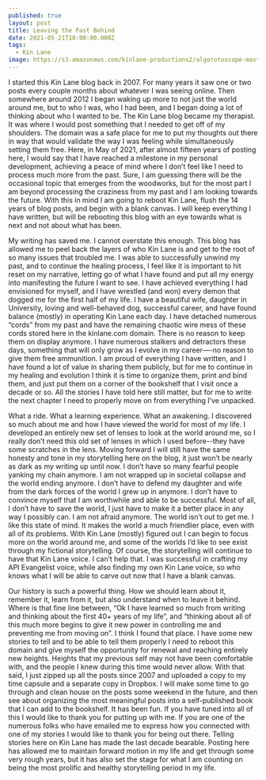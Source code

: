```yaml
---
published: true
layout: post
title: Leaving the Past Behind
date: 2021-05-21T10:00:00.000Z
tags:
  - Kin Lane
image: https://s3.amazonaws.com/kinlane-productions2/algorotoscope-master/copper-circuit-kin-chesapeake.jpg
---
```


I started this Kin Lane blog back in 2007. For many years it saw one or two posts every couple months about whatever I was seeing online. Then somewhere around 2012 I began waking up more to not just the world around me, but to who I was, who I had been, and I began doing a lot of thinking about who I wanted to be. The Kin Lane blog became my therapist. It was where I would post something that I needed to get off of my shoulders. The domain was a safe place for me to put my thoughts out there in way that would validate the way I was feeling while simultaneously setting them free. Here, in May of 2021, after almost fifteen years of posting here, I would say that I have reached a milestone in my personal development, achieving a peace of mind where I don’t feel like I need to process much more from the past. Sure, I am guessing there will be the occasional topic that emerges from the woodworks, but for the most part I am beyond processing the craziness from my past and I am looking towards the future. With this in mind I am going to reboot Kin Lane, flush the 14 years of blog posts, and begin with a blank canvas. I will keep everything I have written, but will be rebooting this blog with an eye towards what is next and not about what has been.

My writing has saved me. I cannot overstate this enough. This blog has allowed me to peel back the layers of who Kin Lane is and get to the root of so many issues that troubled me. I was able to successfully unwind my past, and to continue the healing process, I feel like it is important to hit reset on my narrative, letting go of what I have found and put all my energy into manifesting the future I want to see. I have achieved everything I had envisioned for myself, and I have wrestled (and won) every demon that dogged me for the first half of my life. I have a beautiful wife, daughter in University, loving and well-behaved dog, successful career, and have found balance (mostly) in operating Kin Lane each day. I have detached numerous “cords” from my past and have the remaining chaotic wire mess of these cords stored here in the kinlane.com domain. There is no reason to keep them on display anymore. I have numerous stalkers and detractors these days, something that will only grow as I evolve in my career—-no reason to give them free ammunition. I am proud of everything I have written, and I have found a lot of value in sharing them publicly, but for me to continue in my healing and evolution I think it is time to organize them, print and bind them, and just put them on a corner of the bookshelf that I visit once a decade or so. All the stories I have told here still matter, but for me to write the next chapter I need to properly move on from everything I’ve unpacked.

What a ride. What a learning experience. What an awakening. I discovered so much about me and how I have viewed the world for most of my life. I developed an entirely new set of lenses to look at the world around me, so I really don’t need this old set of lenses in which I used before--they have some scratches in the lens. Moving forward I will still have the same honesty and tone in my storytelling here on the blog, it just won’t be nearly as dark as my writing up until now. I don’t have so many fearful people yanking my chain anymore. I am not wrapped up in societal collapse and the world ending anymore. I don’t have to defend my daughter and wife from the dark forces of the world I grew up in anymore. I don’t have to convince myself that I am worthwhile and able to be successful. Most of all, I don’t have to save the world, I just have to make it a better place in any way I possibly can. I am not afraid anymore. The world isn’t out to get me. I like this state of mind. It makes the world a much friendlier place, even with all of its problems. With Kin Lane (mostly) figured out I can begin to focus more on the world around me, and some of the worlds I’d like to see exist through my fictional storytelling. Of course, the storytelling will continue to have that Kin Lane voice. I can’t help that. I was successful in crafting my API Evangelist voice, while also finding my own Kin Lane voice, so who knows what I will be able to carve out now that I have a blank canvas.

Our history is such a powerful thing. How we should learn about it, remember it, learn from it, but also understand when to leave it behind. Where is that fine line between, “Ok I have learned so much from writing and thinking about the first 40+ years of my life”, and “thinking about all of this much more begins to give it new power in controlling me and preventing me from moving on”. I think I found that place. I have some new stories to tell and to be able to tell them properly I need to reboot this domain and give myself the opportunity for renewal and reaching entirely new heights. Heights that my previous self may not have been comfortable with, and the people I knew during this time would never allow. With that said, I just zipped up all the posts since 2007 and uploaded a copy to my time capsule and a separate copy in Dropbox.  I will make some time to go through and clean house on the posts some weekend in the future, and then see about organizing the most meaningful posts into a self-published book that I can add to the bookshelf. It has been fun. If you have tuned into all of this I would like to thank you for putting up with me. If you are one of the numerous folks who have emailed me to express how you connected with one of my stories I would like to thank you for being out there. Telling stories here on Kin Lane has made the last decade bearable. Posting here has allowed me to maintain forward motion in my life and get through some very rough years, but it has also set the stage for what I am counting on being the most prolific and healthy storytelling period in my life.